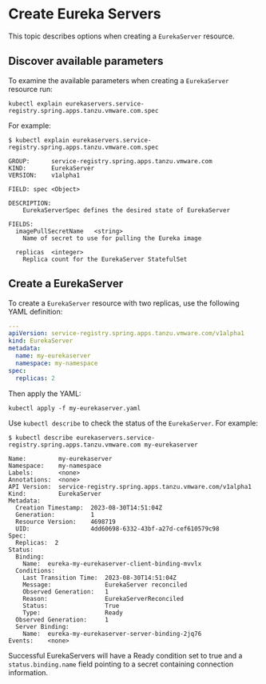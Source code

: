 # Create Eureka Servers

This topic describes options when creating a `EurekaServer` resource.

## <a id="discover-params"></a> Discover available parameters

To examine the available parameters when creating a `EurekaServer` resource run:

```console
kubectl explain eurekaservers.service-registry.spring.apps.tanzu.vmware.com.spec
```

For example:

```console
$ kubectl explain eurekaservers.service-registry.spring.apps.tanzu.vmware.com.spec

GROUP:      service-registry.spring.apps.tanzu.vmware.com
KIND:       EurekaServer
VERSION:    v1alpha1

FIELD: spec <Object>

DESCRIPTION:
    EurekaServerSpec defines the desired state of EurekaServer

FIELDS:
  imagePullSecretName	<string>
    Name of secret to use for pulling the Eureka image

  replicas	<integer>
    Replica count for the EurekaServer StatefulSet
```

## <a id="create-eureka-server"></a>Create a EurekaServer

To create a `EurekaServer` resource with two replicas, use the following YAML definition:

```YAML
---
apiVersion: service-registry.spring.apps.tanzu.vmware.com/v1alpha1
kind: EurekaServer
metadata:
  name: my-eurekaserver
  namespace: my-namespace
spec:
  replicas: 2
```

Then apply the YAML:

```console
kubectl apply -f my-eurekaserver.yaml
```

Use `kubectl describe` to check the status of the `EurekaServer`. For example:

```console
$ kubectl describe eurekaservers.service-registry.spring.apps.tanzu.vmware.com my-eurekaserver

Name:         my-eurekaserver
Namespace:    my-namespace
Labels:       <none>
Annotations:  <none>
API Version:  service-registry.spring.apps.tanzu.vmware.com/v1alpha1
Kind:         EurekaServer
Metadata:
  Creation Timestamp:  2023-08-30T14:51:04Z
  Generation:          1
  Resource Version:    4698719
  UID:                 4dd60698-6332-43bf-a27d-cef610579c98
Spec:
  Replicas:  2
Status:
  Binding:
    Name:  eureka-my-eurekaserver-client-binding-mvvlx
  Conditions:
    Last Transition Time:  2023-08-30T14:51:04Z
    Message:               EurekaServer reconciled
    Observed Generation:   1
    Reason:                EurekaServerReconciled
    Status:                True
    Type:                  Ready
  Observed Generation:     1
  Server Binding:
    Name:  eureka-my-eurekaserver-server-binding-2jq76
Events:    <none>
```

Successful EurekaServers will have a Ready condition set to true and a `status.binding.name` 
field pointing to a secret containing connection information.
